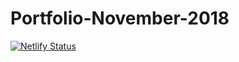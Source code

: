 # Portfolio-November-2018

[![Netlify Status](https://api.netlify.com/api/v1/badges/21852d11-f181-4f3e-8249-ea0c9cd28e25/deploy-status)](https://app.netlify.com/sites/modest-torvalds-c3d2a1/deploys)
